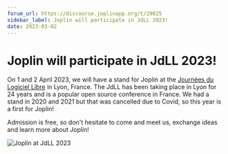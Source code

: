 ```yaml
---
forum_url: https://discourse.joplinapp.org/t/29825
sidebar_label: Joplin will participate in JdLL 2023!
date: 2023-03-02
---
```


# Joplin will participate in JdLL 2023!

On 1 and 2 April 2023, we will have a stand for Joplin at the [Journées du Logiciel Libre](https://www.jdll.org/) in Lyon, France. The JdLL has been taking place in Lyon for 24 years and is a popular open source conference in France. We had a stand in 2020 and 2021 but that was cancelled due to Covid, so this year is a first for Joplin!

Admission is free, so don't hesitate to come and meet us, exchange ideas and learn more about Joplin!

![Joplin at JdLL 2023](https://raw.githubusercontent.com/laurent22/joplin/dev/Assets/WebsiteAssets/images/news/20230202-jdll.jpg)